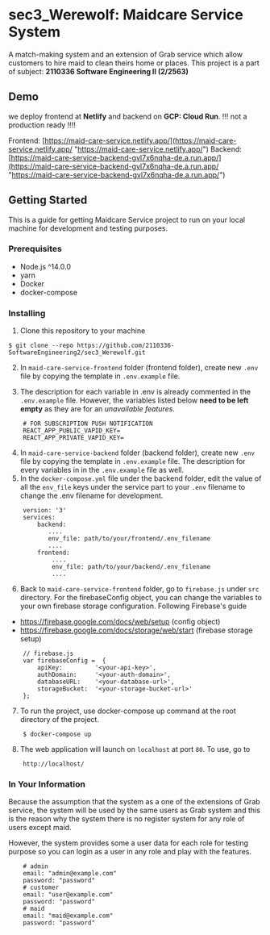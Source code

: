# sec3_Werewolf: Maidcare Service System

A match-making system and an extension of Grab service which allow customers to hire maid to clean theirs home or places.
This project is a part of subject: **2110336 Software Engineering II (2/2563)**

## Demo

we deploy frontend at **Netlify** and backend on **GCP: Cloud Run**.
!!! not a production ready !!!!

Frontend: [https://maid-care-service.netlify.app/](https://maid-care-service.netlify.app/ "https://maid-care-service.netlify.app/")
Backend: [https://maid-care-service-backend-gvl7x6nqha-de.a.run.app/](https://maid-care-service-backend-gvl7x6nqha-de.a.run.app/ "https://maid-care-service-backend-gvl7x6nqha-de.a.run.app/")

## Getting Started

This is a guide for getting Maidcare Service project to run on your local machine for development and testing purposes.

### Prerequisites

- Node.js ^14.0.0
- yarn
- Docker
- docker-compose

### Installing

1. Clone this repository to your machine

```
$ git clone --repo https://github.com/2110336-SoftwareEngineering2/sec3_Werewolf.git
```

2. In `maid-care-service-frontend` folder (frontend folder), create new `.env` file by copying the template in `.env.example` file.

3. The description for each variable in .env is already commented in the `.env.example` file. However, the variables listed below **need to be left empty** as they are for an _unavailable features_.

```
	# FOR SUBSCRIPTION PUSH NOTIFICATION
	REACT_APP_PUBLIC_VAPID_KEY=
	REACT_APP_PRIVATE_VAPID_KEY=
```

4. In `maid-care-service-backend` folder (backend folder), create new `.env` file by copying the template in `.env.example` file. The description for every variables in in the `.env.example` file as well.
5. In the `docker-compose.yml` file under the backend folder, edit the value of all the `env_file` keys under the service part to your `.env` filename to change the .env filename for development.

```
    version: '3'
    services:
		backend:
	       ....
	       env_file: path/to/your/frontend/.env_filename
	       ....
	    frontend:
		    ....
		    env_file: path/to/your/backend/.env_filename
		    ....
```

6. Back to `maid-care-service-frontend` folder, go to `firebase.js` under `src` directory.
   For the firebaseConfig object, you can change the variables to your own firebase storage configuration.
   Following Firebase's guide

- https://firebase.google.com/docs/web/setup (config object)
- https://firebase.google.com/docs/storage/web/start (firebase storage setup)

```
	// firebase.js
	var firebaseConfig =  {
		apiKey:  		'<your-api-key>',
		authDomain:  	'<your-auth-domain>',
		databaseURL:  	'<your-database-url>',
		storageBucket:  '<your-storage-bucket-url>'
	};
```

7. To run the project, use docker-compose up command at the root directory of the project.

```
	$ docker-compose up
```

8. The web application will launch on `localhost` at port `80`. To use, go to

```
	http://localhost/
```

### In Your Information

Because the assumption that the system as a one of the extensions of Grab service, the system will be used by the same users as Grab system and this is the reason why the system there is no register system for any role of users except maid.

However, the system provides some a user data for each role for testing purpose so you can login as a user in any role and play with the features.

```
	# admin
	email: "admin@example.com"
	password: "password"
	# customer
	email: "user@example.com"
	password: "password"
	# maid
	email: "maid@example.com"
	password: "password"
```
